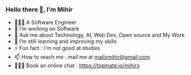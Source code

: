 ### Hello there 👋, I'm Mihir





- 🧑🏻‍💼 A Software Engineer
- 🔭 I’m working on Software
- 💬 Ask me about Technology, AI, Web Dev, Open source and My Work
- 🌱 I’m still learning and improving my skills 
- ⚡ Fun fact : I'm not good at studies
- 📫 How to reach me : mail me at mailxmihir@gmail.com
- 🧑🏻‍💻 Book an online chat : https://topmate.io/mihirx
